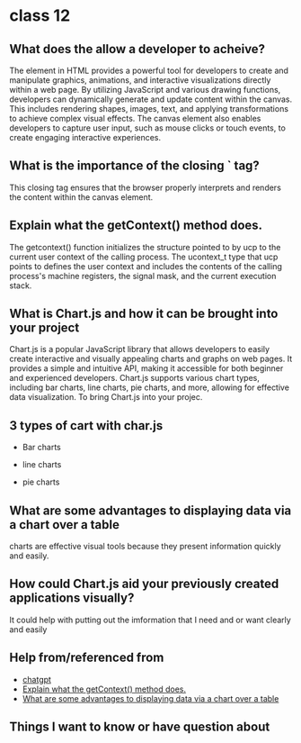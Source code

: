 # class 12

## What does the <canvas> allow a developer to acheive?

The <canvas> element in HTML provides a powerful tool for developers to create and manipulate graphics, animations, and interactive visualizations directly within a web page. By utilizing JavaScript and various drawing functions, developers can dynamically generate and update content within the canvas. This includes rendering shapes, images, text, and applying transformations to achieve complex visual effects. The canvas element also enables developers to capture user input, such as mouse clicks or touch events, to create engaging interactive experiences. 

## What is the importance of the closing `</canvas> tag? 

This closing tag ensures that the browser properly interprets and renders the content within the canvas element.

## Explain what the getContext() method does. 

The getcontext() function initializes the structure pointed to by ucp to the current user context of the calling process. The ucontext_t type that ucp points to defines the user context and includes the contents of the calling process's machine registers, the signal mask, and the current execution stack.

## What is Chart.js and how it can be brought into your project

Chart.js is a popular JavaScript library that allows developers to easily create interactive and visually appealing charts and graphs on web pages. It provides a simple and intuitive API, making it accessible for both beginner and experienced developers. Chart.js supports various chart types, including bar charts, line charts, pie charts, and more, allowing for effective data visualization. To bring Chart.js into your projec.

## 3 types of cart with char.js

* Bar charts

* line charts

* pie charts

## What are some advantages to displaying data via a chart over a table

charts are effective visual tools because they present information quickly and easily. 

## How could Chart.js aid your previously created applications visually?

It could help with putting out the imformation that I need and or want clearly and easily

## Help from/referenced from

* [chatgpt](https://chat.openai.com/)
* [Explain what the getContext() method does. ](https://www.ibm.com/docs/en/zos/2.3.0?topic=functions-getcontext-get-user-context)
* [What are some advantages to displaying data via a chart over a table](https://www150.statcan.gc.ca/n1/edu/power-pouvoir/ch9/5214821-en)

## Things I want to know or have question about